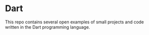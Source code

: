 # Dart

This repo contains several open examples of small projects and code written in the Dart programming language.
